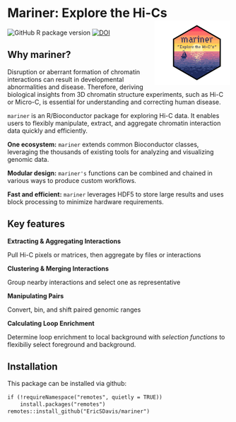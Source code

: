 # Mariner: Explore the Hi-Cs <img src="man/figures/mariner.png" id="mariner_logo" align="right" width="150px" style="padding-left:20px; background-color:white"/>

<!-- badges: start -->
![GitHub R package version](https://img.shields.io/github/r-package/v/EricSDavis/mariner?style=plastic)
[![DOI](https://zenodo.org/badge/475953890.svg)](https://zenodo.org/badge/latestdoi/475953890)
<!-- badges: end -->

## Why mariner?

Disruption or aberrant formation of chromatin interactions can result in
developmental abnormalities and disease. Therefore, deriving biological
insights from 3D chromatin structure experiments, such as Hi-C or Micro-C,
is essential for understanding and correcting human disease.

`mariner` is an R/Bioconductor package for exploring Hi-C data. It enables
users to flexibly manipulate, extract, and aggregate chromatin interaction
data quickly and efficiently.

**One ecosystem:**
`mariner` extends common Bioconductor classes, leveraging the thousands of
existing tools for analyzing and visualizing genomic data.

**Modular design:**
`mariner's` functions can be combined and chained in various ways to produce
custom workflows.

**Fast and efficient:**
`mariner` leverages HDF5 to store large results and uses block processing
to minimize hardware requirements.

## Key features

**Extracting & Aggregating Interactions**

Pull Hi-C pixels or matrices, then aggregate by files or interactions

**Clustering & Merging Interactions**

Group nearby interactions and select one as representative

**Manipulating Pairs**

Convert, bin, and shift paired genomic ranges

**Calculating Loop Enrichment**

Determine loop enrichment to local background with
_selection functions_ to flexibiliy select foreground
and background.

## Installation

This package can be installed via github:

```{r}
if (!requireNamespace("remotes", quietly = TRUE))
    install.packages("remotes")
remotes::install_github("EricSDavis/mariner")
```
